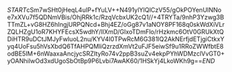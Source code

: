 $START$cSm7wSHt0jHeqL4uIP+fYuLV++N491ylYlQlCzV55/gOkPOYenUlNNoe7xXVu7f5QDNmVBis/OhjRRk1c/RzqVcbxUK2cQ1//+4TRYTa/9nhP3Yzwg3BTTmZL+vG8HZ6hIngjURPQNcd+Bhj4EZ/oGg87v1aNOY8PF168q0skWdXiVLrZQLHZgU1oR7KHYFEcsX5wdhY/lIXmD/GlxoTDmFlo/rHzkmc6OtV0GRUkXtQDiHTR9uDCtJMJyFwIuoL2nu/KYV4I0TPwRcM6G381lQ2AkNErfjdETjgiCtkxYyq4UoFsu5hVsXbdQ6TfAHPQMliQzrzdXmVt2uFJF5eiwSf9u1RRoZWWfbtE8odBE5IM+6nWaaxaAncjycSRZItyRo74v2ppB3suZv4ekpPYhWDMzclVvGT0+yOANhilwOd3xdUgoSbOtBp9P6Lvbi7AwAK60/1HSkYj4LkoWKh9g==$END$